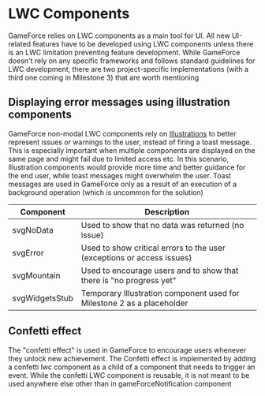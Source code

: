 # LWC Components
GameForce relies on LWC components as a main tool for UI. All new UI-related features have to be developed using LWC components unless there is an LWC limitation preventing feature development. While GameForce doesn't rely on any specific frameworks and follows standard guidelines for LWC development, there are two project-specific implementations (with a third one coming in Milestone 3) that are worth mentioning

## Displaying error messages using illustration components
GameForce non-modal LWC components rely on [Illustrations](https://www.lightningdesignsystem.com/components/illustration/#site-main-content) to better represent issues or warnings to the user, instead of firing a toast message. This is especially important when multiple components are displayed on the same page and might fail due to limited access etc. In this scenario, Illustration components would provide more time and better guidance for the end user, while toast messages might overwhelm the user. Toast messages are used in GameForce only as a result of an execution of a background operation (which is uncommon for the solution)

| Component | Description |
|-----------|------------ |
| svgNoData | Used to show that no data was returned (no issue) |
| svgError | Used to show critical errors to the user (exceptions or access issues) |
| svgMountain | Used to encourage users and to show that there is "no progress yet" |
| svgWidgetsStub | Temporary Illustration component used for Milestone 2 as a placeholder |

## Confetti effect
The "confetti effect" is used in GameForce to encourage users whenever they unlock new achievement. The Confetti effect is implemented by adding a confetti lwc component as a child of a component that needs to trigger an event. While the confetti LWC component is reusable, it is not meant to be used anywhere else other than in gameForceNotification component